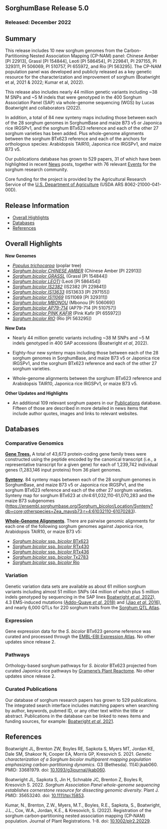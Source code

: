 ## SorghumBase Release 5.0
### Released: December 2022
## Summary

This release includes 10 new sorghum genomes from the Carbon-Partitioning Nested Association Mapping (CP-NAM) panel: Chinese Amber [PI 22913], Grassl [PI 154844], Leoti [PI 586454], PI 229841, PI 297155, PI 329311, PI 506069, PI 510757, PI 655972, and Rio [PI 563295]. 
The CP-NAM population panel was developed and publicly released as a key genetic resource for the characterization and improvement of sorghum (Boatwright et al, 2021 & 2022; Kumar et al, 2022).

This release also includes nearly 44 million genetic variants including ~38 M SNPs and ~5 M indels that were genotyped in the 400 Sorghum Association Panel (SAP) via whole-genome sequencing (WGS) by Lucas Boatwright and collaborators (2022).

In addition, a total of 84 new synteny maps including those between each of the 28 sorghum genomes in SorghumBase and maize B73 v5 or Japonica rice IRGSPv1, and the sorghum BTx623 reference and each of the other 27 sorghum varieties has been added. 
Plus whole-genome alignments between the sorghum BTx623 reference and each of the anchors for orthologous species: Arabidopsis TAIR10, Japonica rice IRGSPv1, and maize B73 v5.

Our publications database has grown to 529 papers, 31 of which have been highlighted in recent [News](https://www.sorghumbase.org/posts?categories=research-highlights) posts, together with 76 relevant [Events](https://www.sorghumbase.org/events) for the sorghum research community.

Core funding for the project is provided by the Agricultural Research Service of the [U.S. Department of Agriculture](http://www.usda.gov/) (USDA ARS 8062-21000-041-00D).

## Release Information
- [Overall Highlights](#overall-highlights-5)
- [Databases](#databases-5)
- [References](#references-5)

## Overall Highlights

**New Genomes**

- [_Populus trichocarpa_](https://ensembl.sorghumbase.org/Populus_trichocarpa) (poplar tree)
- [_Sorghum bicolor CHINESE AMBER_](https://ensembl.sorghumbase.org/Sorghum_chineseamber) (Chinese Amber [PI 22913])
- [_Sorghum bicolor GRASSL_](https://ensembl.sorghumbase.org/Sorghum_chineseamber) (Grassl [PI 154844])
- [_Sorghum bicolor LEOTI_](https://ensembl.sorghumbase.org/Sorghum_chineseamber) (Leoti [PI 586454])
- [_Sorghum bicolor IS2382_](https://ensembl.sorghumbase.org/Sorghum_chineseamber) (IS2382 [PI 229841])
- [_Sorghum bicolor  IS13633_](https://ensembl.sorghumbase.org/Sorghum_chineseamber) (IS13633 [PI 297155])
- [_Sorghum bicolor IS11069_](https://ensembl.sorghumbase.org/Sorghum_chineseamber) (IS11069 [PI 329311])
- [_Sorghum bicolor MBONOU_](https://ensembl.sorghumbase.org/Sorghum_chineseamber) (Mbonou [PI 506069])
- [_Sorghum bicolor AP79-714_](https://ensembl.sorghumbase.org/Sorghum_chineseamber) (AP79-714 [PI 510757])
- [_Sorghum bicolor PINK KAFIR_](https://ensembl.sorghumbase.org/Sorghum_chineseamber) (Pink Kafir [PI 655972])
- [_Sorghum bicolor RIO_](https://ensembl.sorghumbase.org/Sorghum_chineseamber) (Rio [PI 563295])


**New Data**

- Nearly 44 million genetic variants including ~38 M SNPs and ~5 M indels genotyped in 400 SAP accessions (Boatwright _et al_, 2022).

- Eighty-four new synteny maps including those between each of the 28 sorghum genomes in SorghumBase, and maize B73 v5 or Japonica rice IRGSPv1, and the sorghum BTx623 reference and each of the other 27 sorghum varieties.

- Whole-genome alignments between the sorghum BTx623 reference and Arabidopsis TAIR10, Japonica rice IRGSPv1, or maize B73 v5.

**Other Updates and Highlights**

- An additional 109 relevant sorghum papers in our [Publications](https://www.sorghumbase.org/publications) database. Fifteen of those are described in more detailed in news items that include author quotes, images and links to relevant websites.


## Databases
### Comparative Genomics

[**Gene Trees.**](https://ensembl.sorghumbase.org/prot_tree_stats.html) A total of
43,673 protein-coding gene family trees were constructed using the peptide encoded by
the canonical transcript (i.e., a representative transcript for a given gene) for each
of 1,239,742 individual genes (1,283,146 input proteins) from 36 plant genomes.

[**Synteny**](https://ensembl.sorghumbase.org/compara_analyses.html).
84 synteny maps between each of the 28 sorghum genomes in SorghumBase, and maize B73 v5 or Japonica rice IRGSPv1, and the sorghum BTx623 reference and each of the other 27 sorghum varieties. Synteny map for sorghum BTx623 at chr4:61,032,110-61,070,283 and the maize B73 subgenomes (https://ensembl.sorghumbase.org/Sorghum_bicolor/Location/Synteny?db=core;otherspecies=Zea_maysb73;r=4:61032110-61070283).

[**Whole-Genome Alignments**](https://ensembl.sorghumbase.org/compara_analyses.html).
There are pairwise genomic alignments for each one of the following sorghum genomes against Japonica rice, Arabidopsis TAIR10, or maize B73 v5:

- [_Sorghum bicolor_ ssp. _bicolor_ BTx623](https://ensembl.sorghumbase.org/Sorghum_bicolor/Location/Compara_Alignments/Image?align=1;db=core;otherspecies=Zea_maysb73;r=4:41625307-41663480;time=1668636258419.419)
- [_Sorghum bicolor_ ssp. _bicolor_ RTx430](https://ensembl.sorghumbase.org/sorghum_tx430nano/Location/Compara_Alignments/Image?align=30;db=core;r=Scaffold_2:9298671-9344179)
- [_Sorghum bicolor_ ssp. _bicolor_ RTx436](https://ensembl.sorghumbase.org/sorghum_tx436pac/Location/Compara_Alignments/Image?align=29;db=core;r=4:40945993-40992222)
- [_Sorghum bicolor_ ssp. _bicolor_ Tx2783](https://ensembl.sorghumbase.org/sorghum_tx2783pac/Location/Compara_Alignments/Image?align=28;db=core;r=4:38544936-38590672)
- [_Sorghum bicolor_ ssp. _bicolor_ Rio](https://ensembl.sorghumbase.org/sorghum_rio/Location/Compara_Alignments/Image?align=31;db=core;r=4:37447216-37493025)


### Variation

Genetic variation data sets are available as about 61 million sorghum variants including
almost 51 million SNPs (44 million of which plus 5 million indels genotyped by sequencing
in the SAP lines [Boatwright _et al_, 2022](https://www.sorghumbase.org/post/whole-genome-sequencing-of-400-sorghum-association-panel-sap-accessions-establishes-a-crucial-resource-for-dissecting-genomic-diversity-in-sorghum)), 
4.3 EMS-induced mutations [(Addo-Quaye _et al_, 2018)](https://www.sorghumbase.org/paper/19942) and [(Jiao _et al_, 2016)](https://sorghumbase.org/paper/a-sorghum-mutant-resource-as-an-efficient-platform-for-gene-discovery-in-grasses), 
and nearly 6,000 QTLs for 220 sorghum traits from the [Sorghum QTL Atlas](https://aussorgm.org.au/).

### Expression

Gene expression data for the _S. bicolor_ BTx623 genome reference was curated and
processed through the [EMBL-EBI Expression Atlas](https://www.ebi.ac.uk/gxa/plant/experiments). No other updates since release 2.

### Pathways

Orthology-based sorghum pathways for _S. bicolor_ BTx623 projected from curated Japonica rice pathways by [Gramene’s Plant Reactome](https://plantreactome.gramene.org/). No other updates since release 2.

### Curated Publications

Our database of sorghum research papers has grown to 529 publications. The integrated search interface includes matching papers when searching by author, keywords, pubmed ID, or any other text within the title or abstract. 
Publications in the database can be linked to news items and funding sources, for example: [Boatwright _et al_, 2021](https://www.sorghumbase.org/post/whole-genome-sequencing-of-400-sorghum-association-panel-sap-accessions-establishes-a-crucial-resource-for-dissecting-genomic-diversity-in-sorghum).


## References

Boatwright JL, Brenton ZW, Boyles RE, Sapkota S, Myers MT, Jordan KE, Dale SM, Shakoor N, Cooper EA, Morris GP, Kresovich S. 2021. _Genetic characterization of a Sorghum bicolor multiparent mapping population emphasizing carbon-partitioning dynamics._ G3 (Bethesda). 11(4):jkab060. PMID: 33681979. doi: [10.1093/g3journal/jkab060](https://doi.org/10.1093/g3journal/jkab060). 

Boatwright JL, Sapkota S, Jin H, Schnable JC, Brenton Z, Boyles R, Kresovich S. 2022. _Sorghum Association Panel whole-genome sequencing establishes cornerstone resource for dissecting genomic diversity_. Plant J. PMID: 35653240. 
doi: [10.1111/tpj.15853](https://doi.org/10.1111/tpj.15853).

Kumar, N., Brenton, Z.W., Myers, M.T., Boyles, R.E., Sapkota, S., Boatwright, J.L., Cox, W.A., Jordan, K.E., & Kresovich, S. (2022). Registration of the sorghum carbon‐partitioning nested association mapping (CP‐NAM) population. Journal of Plant Registrations. 1-8. doi: [10.1002/plr2.20229](https://doi.org/10.1002/plr2.20229).


